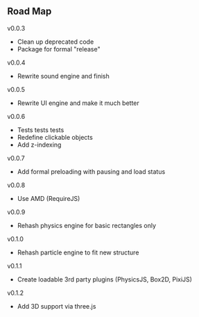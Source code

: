 Road Map
------------------------
v0.0.3
* Clean up deprecated code
* Package for formal "release"

v0.0.4
* Rewrite sound engine and finish

v0.0.5
* Rewrite UI engine and make it much better

v0.0.6
* Tests tests tests
* Redefine clickable objects
* Add z-indexing

v0.0.7
* Add formal preloading with pausing and load status

v0.0.8
* Use AMD (RequireJS)

v0.0.9
* Rehash physics engine for basic rectangles only

v0.1.0
* Rehash particle engine to fit new structure

v0.1.1
* Create loadable 3rd party plugins (PhysicsJS, Box2D, PixiJS)

v0.1.2
* Add 3D support via three.js

